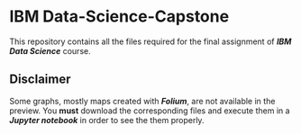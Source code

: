 # IBM Data-Science-Capstone
This repository contains all the files required for the final assignment of ***IBM Data Science*** course.

## Disclaimer
Some graphs, mostly maps created with ***Folium***, are not available in the preview. You **must** download the corresponding files and execute them in a ***Jupyter notebook*** in order to see the them properly.
